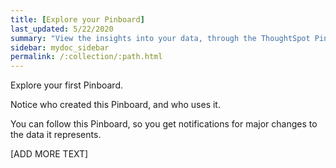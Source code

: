 ```yaml
---
title: [Explore your Pinboard]
last_updated: 5/22/2020
summary: "View the insights into your data, through the ThoughtSpot Pinboard."
sidebar: mydoc_sidebar
permalink: /:collection/:path.html
---
```


Explore your first Pinboard.

Notice who created this Pinboard, and who uses it.

You can follow this Pinboard, so you get notifications for major changes to the data it represents.

[ADD MORE TEXT]
